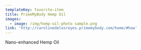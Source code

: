 ```yaml
---
templateKey: favorite-item
title: PrimeMyBody Hemp Oil
images:
  - image: /img/hemp-oil-photo sample.png
link: 'http://carolinedelosreyes.primemybody.com/home/#how'
---
```

Nano-enhanced Hemp Oil
